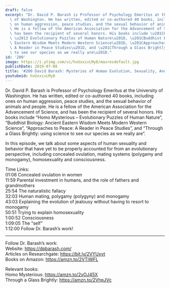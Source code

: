 ```yaml
---
draft: false
excerpt: "Dr. David P. Barash is Professor of Psychology Emeritus at the University\
  \ of Washington. He has written, edited or co-authored 40 books, including ones\
  \ on human aggression, peace studies, and the sexual behavior of animals and people.\
  \ He is a fellow of the American Association for the Advancement of Science, and\
  \ has been the recipient of several honors. His books include \u201CHomo Mysterious\
  \ \u2013 Evolutionary Puzzles of Human Nature\u201D, \u201CBuddhist Biology: Ancient\
  \ Eastern Wisdom Meets Modern Western Science\u201D, \u201CApproaches to Peace:\
  \ A Reader in Peace Studies\u201D, and \u201CThrough a Glass Brightly: using science\
  \ to see our species as we really are\u201D."
id: '200'
image: https://i.ytimg.com/vi/hvUxxivLMy8/maxresdefault.jpg
publishDate: 2019-07-08
title: '#200 David Barash: Mysteries of Human Evolution, Sexuality, And Consciousness'
youtubeid: hvUxxivLMy8
---
```

<div class="timelinks">

Dr. David P. Barash is Professor of Psychology Emeritus at the University of Washington. He has written, edited or co-authored 40 books, including ones on human aggression, peace studies, and the sexual behavior of animals and people. He is a fellow of the American Association for the Advancement of Science, and has been the recipient of several honors. His books include “Homo Mysterious – Evolutionary Puzzles of Human Nature”, “Buddhist Biology: Ancient Eastern Wisdom Meets Modern Western Science”, “Approaches to Peace: A Reader in Peace Studies”, and “Through a Glass Brightly: using science to see our species as we really are”.

In this episode, we talk about some aspects of human sexuality and behavior that have yet to be properly accounted for from an evolutionary perspective, including concealed ovulation, mating systems (polygamy and monogamy), homosexuality and consciousness. 

Time Links:  
<time>01:06</time> Concealed ovulation in women  
<time>11:59</time> Parental investment in humans, and the role of fathers and grandmothers   
<time>25:54</time> The naturalistic fallacy                                                
<time>32:03</time> Human mating, polygamy (polygyny) and monogamy                                              
<time>43:03</time> Explaining the evolution of jealousy without having to resort to monogamy                                                      
<time>50:51</time> Trying to explain homosexuality              
<time>1:00:52</time> Consciousness              
<time>1:09:05</time> The “self”  
<time>1:12:00</time> Follow Dr. Barash’s work!

---

Follow Dr. Barash’s work:  
Website: https://dpbarash.com/  
Articles on Researchgate: https://bit.ly/2VYUxyt  
Books on Amazon: https://amzn.to/2VTiWFL

Relevant books:  
Homo Mysterious: https://amzn.to/2vOJ45X  
Through a Glass Brightly: https://amzn.to/2VhpJVc
</div>

